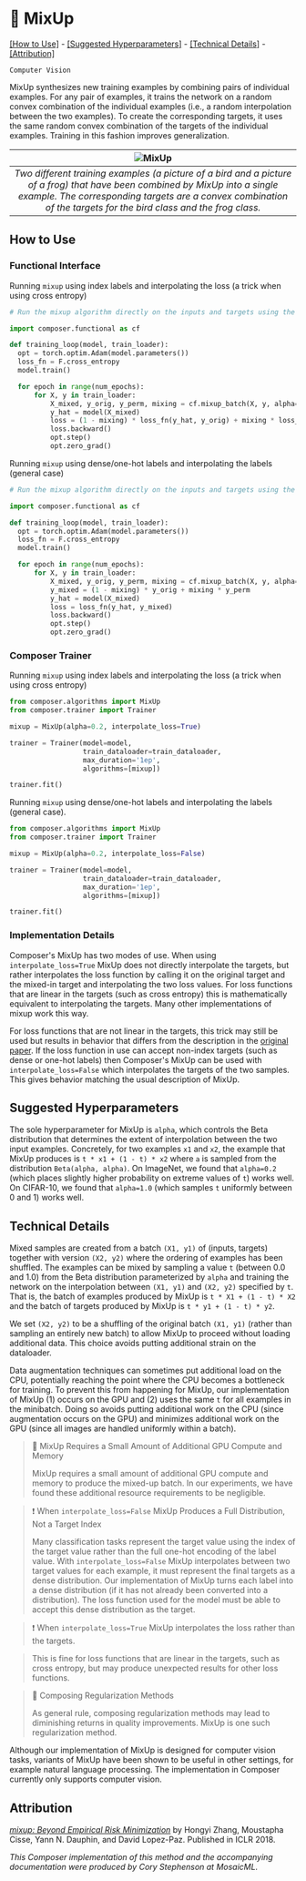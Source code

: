 # 🥣 MixUp


[\[How to Use\]](#how-to-use) - [\[Suggested Hyperparameters\]](#suggested-hyperparameters) - [\[Technical Details\]](#technical-details) - [\[Attribution\]](#attribution)

`Computer Vision`

MixUp synthesizes new training examples by combining pairs of individual examples.
For any pair of examples, it trains the network on a random convex combination of the individual examples (i.e., a random interpolation between the two examples).
To create the corresponding targets, it uses the same random convex combination of the targets of the individual examples.
Training in this fashion improves generalization.

| ![MixUp](https://storage.googleapis.com/docs.mosaicml.com/images/methods/mix_up.png) |
|:--:
|*Two different training examples (a picture of a bird and a picture of a frog) that have been combined by MixUp into a single example. The corresponding targets are a convex combination of the targets for the bird class and the frog class.*|

## How to Use

### Functional Interface

Running `mixup` using index labels and interpolating the loss (a trick when using cross entropy)
```python
# Run the mixup algorithm directly on the inputs and targets using the Composer functional API

import composer.functional as cf

def training_loop(model, train_loader):
  opt = torch.optim.Adam(model.parameters())
  loss_fn = F.cross_entropy
  model.train()

  for epoch in range(num_epochs):
      for X, y in train_loader:
          X_mixed, y_orig, y_perm, mixing = cf.mixup_batch(X, y, alpha=0.2)
          y_hat = model(X_mixed)
          loss = (1 - mixing) * loss_fn(y_hat, y_orig) + mixing * loss_fn(y_hat, y_perm)
          loss.backward()
          opt.step()
          opt.zero_grad()
```

Running `mixup` using dense/one-hot labels and interpolating the labels (general case)
```python
# Run the mixup algorithm directly on the inputs and targets using the Composer functional API

import composer.functional as cf

def training_loop(model, train_loader):
  opt = torch.optim.Adam(model.parameters())
  loss_fn = F.cross_entropy
  model.train()

  for epoch in range(num_epochs):
      for X, y in train_loader:
          X_mixed, y_orig, y_perm, mixing = cf.mixup_batch(X, y, alpha=0.2)
          y_mixed = (1 - mixing) * y_orig + mixing * y_perm
          y_hat = model(X_mixed)
          loss = loss_fn(y_hat, y_mixed)
          loss.backward()
          opt.step()
          opt.zero_grad()
```

### Composer Trainer

Running `mixup` using index labels and interpolating the loss (a trick when using cross entropy)
```python
from composer.algorithms import MixUp
from composer.trainer import Trainer

mixup = MixUp(alpha=0.2, interpolate_loss=True)

trainer = Trainer(model=model,
                  train_dataloader=train_dataloader,
                  max_duration='1ep',
                  algorithms=[mixup])

trainer.fit()
```

Running `mixup` using dense/one-hot labels and interpolating the labels (general case).
```python
from composer.algorithms import MixUp
from composer.trainer import Trainer

mixup = MixUp(alpha=0.2, interpolate_loss=False)

trainer = Trainer(model=model,
                  train_dataloader=train_dataloader,
                  max_duration='1ep',
                  algorithms=[mixup])

trainer.fit()
```

### Implementation Details

Composer's MixUp has two modes of use. When using `interpolate_loss=True` MixUp does not directly interpolate the targets, but rather interpolates the loss function by calling it on the original target and the mixed-in target and interpolating the two loss values. For loss functions that are linear in the targets (such as cross entropy) this is mathematically equivalent to interpolating the targets. Many other implementations of mixup work this way.

For loss functions that are not linear in the targets, this trick may still be used but results in behavior that differs from the description in the [original paper](https://arxiv.org/abs/1710.09412). If the loss function in use can accept non-index targets (such as dense or one-hot labels) then Composer's MixUp can be used with `interpolate_loss=False` which interpolates the targets of the two samples. This gives behavior matching the usual description of MixUp.

## Suggested Hyperparameters

The sole hyperparameter for MixUp is `alpha`, which controls the Beta distribution that determines the extent of interpolation between the two input examples.
Concretely, for two examples `x1` and `x2`, the example that MixUp produces is `t * x1 + (1 - t) * x2` where `a` is sampled from the distribution `Beta(alpha, alpha)`.
On ImageNet, we found that `alpha=0.2` (which places slightly higher probability on extreme values of `t`) works well.
On CIFAR-10, we found that `alpha=1.0` (which samples `t` uniformly between 0 and 1) works well.


## Technical Details

Mixed samples are created from a batch `(X1, y1)` of (inputs, targets) together with version `(X2, y2)` where the ordering of examples has been shuffled. The examples can be mixed by sampling a value `t` (between 0.0 and 1.0) from the Beta distribution parameterized by `alpha` and training the network on the interpolation between `(X1, y1)` and `(X2, y2)` specified by `t`. That is, the batch of examples produced by MixUp is `t * X1 + (1 - t) * X2` and the batch of targets produced by MixUp is `t * y1 + (1 - t) * y2`.

We set `(X2, y2)` to be a shuffling of the original batch `(X1, y1)` (rather than sampling an entirely new batch) to allow MixUp to proceed without loading additional data.
This choice avoids putting additional strain on the dataloader.


Data augmentation techniques can sometimes put additional load on the CPU, potentially reaching the point where the CPU becomes a bottleneck for training.
To prevent this from happening for MixUp, our implementation of MixUp (1) occurs on the GPU and (2) uses the same `t` for all examples in the minibatch.
Doing so avoids putting additional work on the CPU (since augmentation occurs on the GPU) and minimizes additional work on the GPU (since all images are handled uniformly within a batch).

> 🚧 MixUp Requires a Small Amount of Additional GPU Compute and Memory
>
> MixUp requires a small amount of additional GPU compute and memory to produce the mixed-up batch.
> In our experiments, we have found these additional resource requirements to be negligible.

> ❗ When `interpolate_loss=False` MixUp Produces a Full Distribution, Not a Target Index
>
> Many classification tasks represent the target value using the index of the target value rather than the full one-hot encoding of the label value.
> With `interpolate_loss=False` MixUp interpolates between two target values for each example, it must represent the final targets as a dense distribution.
> Our implementation of MixUp turns each label into a dense distribution (if it has not already been converted into a distribution).
> The loss function used for the model must be able to accept this dense distribution as the target.

>❗ When `interpolate_loss=True` MixUp interpolates the loss rather than the targets.

> This is fine for loss functions that are linear in the targets, such as cross entropy, but may produce unexpected results for other loss functions.

> 🚧 Composing Regularization Methods
>
> As general rule, composing regularization methods may lead to diminishing returns in quality improvements. MixUp is one such regularization method.

Although our implementation of MixUp is designed for computer vision tasks, variants of MixUp have been shown to be useful in other settings, for example natural language processing.
The implementation in Composer currently only supports computer vision.


## Attribution

[*mixup: Beyond Empirical Risk Minimization*](https://arxiv.org/abs/1710.09412) by Hongyi Zhang, Moustapha Cisse, Yann N. Dauphin, and David Lopez-Paz. Published in ICLR 2018.

*This Composer implementation of this method and the accompanying documentation were produced by Cory Stephenson at MosaicML.*
